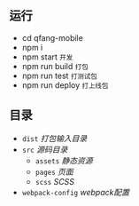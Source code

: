 ## 运行

- cd qfang-mobile
- npm i
- npm start `开发`
- npm run build `打包`
- npm run test `打测试包`
- npm run deploy `打上线包`

## 目录

- `dist` *打包输入目录*
- `src` *源码目录*
    - `assets` *静态资源*
    - `pages` *页面*
    - `scss` *SCSS*
- `webpack-config` *webpack配置*

